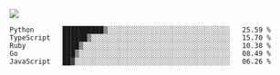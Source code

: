 ![](https://github-profile-summary-cards.vercel.app/api/cards/profile-details?username=igtm&theme=dracula)
<!--START_SECTION:waka-->
```text
Python       ██████████▒░░░░░░░░░░░░░░░░░░░░░░░░░░░░░░   25.59 % 
TypeScript   ██████▒░░░░░░░░░░░░░░░░░░░░░░░░░░░░░░░░░░   15.70 % 
Ruby         ████▒░░░░░░░░░░░░░░░░░░░░░░░░░░░░░░░░░░░░   10.38 % 
Go           ███▒░░░░░░░░░░░░░░░░░░░░░░░░░░░░░░░░░░░░░   08.49 % 
JavaScript   ██▓░░░░░░░░░░░░░░░░░░░░░░░░░░░░░░░░░░░░░░   06.26 % 
```
<!--END_SECTION:waka-->
